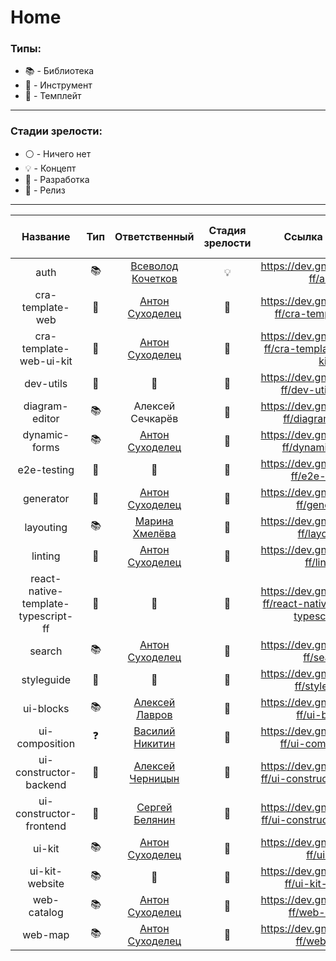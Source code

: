 # Home

### Типы:
- :books: - Библиотека
- :wrench: - Инструмент
- :triangular_ruler: - Темплейт
---

### Стадии зрелости:
- :white_circle: - Ничего нет
- :bulb: - Концепт
- :construction_worker: - Разработка
- :tada: - Релиз 
---

| Название | Тип | Ответственный | Стадия зрелости | Ссылка на репо | Автосборка | Автотесты | Автотесты | Число реальных использований |
:---: | :---: | :---: | :---: | :---: | :---: | :---: | :---: | :---: |
|auth | :books: | [Всеволод Кочетков](https://dev.gnivc.ru/vsevolod_kochetov) | :bulb: | https://dev.gnivc.ru/gnivc-ff/auth | :x: | :x: | :x: | 0 |
| cra-template-web | :triangular_ruler: | [Антон Суходелец](https://dev.gnivc.ru/anton_sukhodolets) | :tada: | https://dev.gnivc.ru/gnivc-ff/cra-template-web | :x: | :x: | :x: | :question: |
| cra-template-web-ui-kit | :triangular_ruler: | [Антон Суходелец](https://dev.gnivc.ru/anton_sukhodolets) | :tada: | https://dev.gnivc.ru/gnivc-ff/cra-template-web-ui-kit | :x: | :x: | :x: | :question: |
dev-utils | :wrench: | :bust_in_silhouette: | :construction_worker: | https://dev.gnivc.ru/gnivc-ff/dev-utils/issues | :x: | :x: | :x: | :question: |
diagram-editor | :books: | Алексей Сечкарёв | :construction_worker: | https://dev.gnivc.ru/gnivc-ff/diagram-editor | :white_check_mark: | :white_check_mark: | :question: | :question: |
dynamic-forms | :books: | [Антон Суходелец](https://dev.gnivc.ru/anton_sukhodolets) |  :tada: | https://dev.gnivc.ru/gnivc-ff/dynamic-forms | :white_check_mark: | :white_check_mark: | :white_check_mark: | :question: |
| e2e-testing | :wrench: | :bust_in_silhouette: | :construction_worker: | https://dev.gnivc.ru/gnivc-ff/e2e-testing | :x: | :x: | :x: | :question: |
| generator | :wrench: | [Антон Суходелец](https://dev.gnivc.ru/anton_sukhodolets) | :tada: | https://dev.gnivc.ru/gnivc-ff/generator | :white_check_mark: | :white_check_mark: | :x: |  :question: |
| layouting | :books: | [Марина Хмелёва](https://dev.gnivc.ru/marina_khmeleva) | :construction_worker: | https://dev.gnivc.ru/gnivc-ff/layouting | :white_check_mark: | :white_check_mark: | :white_check_mark: | :question: |
| linting | :wrench: | [Антон Суходелец](https://dev.gnivc.ru/anton_sukhodolets) | :tada: | https://dev.gnivc.ru/gnivc-ff/linting | :white_check_mark: | :white_check_mark: | :x: | :question: |
| react-native-template-typescript-ff | :triangular_ruler: | :bust_in_silhouette: | :construction_worker: | https://dev.gnivc.ru/gnivc-ff/react-native-template-typescript-ff | :white_check_mark: | :white_check_mark: | :x: | :question: |
| search | :books: | [Антон Суходелец](https://dev.gnivc.ru/anton_sukhodolets) | :tada: | https://dev.gnivc.ru/gnivc-ff/search | :white_check_mark: | :white_check_mark: | :white_check_mark: | :question: |
| styleguide | :wrench: | :bust_in_silhouette: | :construction_worker: | https://dev.gnivc.ru/gnivc-ff/styleguide | :x: | :x: | :x: | :question: | 
| ui-blocks | :books: | [Алексей Лавров](https://dev.gnivc.ru/alexey_lavrov) | :construction_worker: | https://dev.gnivc.ru/gnivc-ff/ui-blocks | :white_check_mark: | :white_check_mark: | :white_check_mark: | :question: |
| ui-composition | :question: | [Василий Никитин](https://dev.gnivc.ru/vasily_nikitin) | :construction_worker: | https://dev.gnivc.ru/gnivc-ff/ui-compositions |:x: | :x: | :x: | :question: |
| ui-constructor-backend | :wrench: | [Алексей Черницын](https://dev.gnivc.ru/alexey_chernitsyn) | :construction_worker: | https://dev.gnivc.ru/gnivc-ff/ui-constructor-backend | :x: | :x: | :x: | :question: |
| ui-constructor-frontend | :wrench: | [Сергей Белянин](https://dev.gnivc.ru/sergey_belyanin) | :construction_worker: | https://dev.gnivc.ru/gnivc-ff/ui-constructor-frontend | :white_check_mark: | :white_check_mark: | :white_check_mark: | :question: |
| ui-kit | :books: |  [Антон Суходелец](https://dev.gnivc.ru/anton_sukhodolets) | :tada: | https://dev.gnivc.ru/gnivc-ff/ui-kit | :white_check_mark: | :white_check_mark: | :white_check_mark: | :question: |
| ui-kit-website| :books: | :bust_in_silhouette: | :construction_worker: | https://dev.gnivc.ru/gnivc-ff/ui-kit-website | :white_check_mark: | :white_check_mark: | :x: | :question: |
| web-catalog | :books: | [Антон Суходелец](https://dev.gnivc.ru/anton_sukhodolets) | :tada: | https://dev.gnivc.ru/gnivc-ff/web-catalog | :white_check_mark: | :white_check_mark: | :white_check_mark: | :question: |
| web-map | :books: | [Антон Суходелец](https://dev.gnivc.ru/anton_sukhodolets) | :tada: | https://dev.gnivc.ru/gnivc-ff/web-map | :white_check_mark: | :white_check_mark: | :white_check_mark: | :question: |
